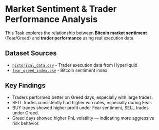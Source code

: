 # Market Sentiment & Trader Performance Analysis

This Task explores the relationship between **Bitcoin market sentiment** (Fear/Greed) and **trader performance** using real execution data.

## Dataset Sources
- [`historical_data.csv`](./data/historical_data.csv) - Trader execution data from Hyperliquid
- [`fear_greed_index.csv`](./data/fear_greed_index.csv) - Bitcoin sentiment index

## Key Findings
- Traders performed better on Greed days, especially with large trades.
- SELL trades consistently had higher win rates, especially during Fear.
- BUY trades showed higher profit under Fear sentiment, SELL trades under Greed.
- Greed days showed higher PnL volatility — indicating more aggressive risk behavior.




